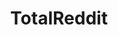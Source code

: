 ---
title: TotalReddit
crosslinks:
- autotldr
- CringeAnarchy
- livven
- worstof
- ExNoContact
- DuelingCorner
- flipping
- ThriftStoreHauls
- RuinedOrgasms
- AskReddit
- Ohio
- gifs
- SwordAndScale
- The_Donald
- funny
- Serendipity
- mythsandlegends
- AskHistorians
- Jokes
- SeattleWA
---